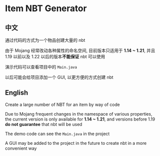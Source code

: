 # Item NBT Generator

## 中文

通过代码的方式为一个物品创建大量的 nbt

由于 Mojang 经常改动各种属性的命名空间, 目前版本只适用于 **1.14 ~ 1.21**, 并且 1.19 以前以及 1.22 以后的版本**不能保证** nbt 可以使用

演示代码可以查看项目中的 `Main.java`

以后可能会给项目添加一个 GUI, 以更方便的方式创建 nbt

## English

Create a large number of NBT for an item by way of code

Due to Mojang frequent changes in the namespace of various properties, the current version is only available for **1.14 ~ 1.21**, and versions before 1.19 **do not guarantee** that nbt will be used

The demo code can see the `Main.java` in the project

A GUI may be added to the project in the future to create nbt in a more convenient way
